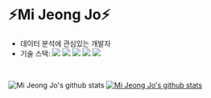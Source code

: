 # ⚡Mi Jeong Jo⚡
- 데이터 분석에 관심있는 개발자 <br>
- 기술 스택: <img src="https://img.shields.io/badge/Java-007396?style=flat&logo=OpenJDK&logoColor=white"/> <img src="https://img.shields.io/badge/Python-3766AB?style=flat-square&logo=Python&logoColor=white"/></a> <img src="https://img.shields.io/badge/Tensorflow-FF6F00?style=flat-square&logo=Tensorflow&logoColor=white"/></a> <img src="https://img.shields.io/badge/Django-092E20?style=flat-square&logo=Django&logoColor=white"/></a> <img src="https://img.shields.io/badge/SpringBoot-6DB33F?style=flat-square&logo=Spring&logoColor=white"/></a>
<br>

![Mi Jeong Jo's github stats](https://github-readme-stats.vercel.app/api?username=devamateur&show_icons=true&theme=highcontrast)
[![Mi Jeong Jo's github stats](https://github-readme-stats.vercel.app/api/top-langs/?username=devamateur&show_icons=true&hide_border=true&theme=highcontrast&layout=compact)](https://github.com/devamateur)
<br>

